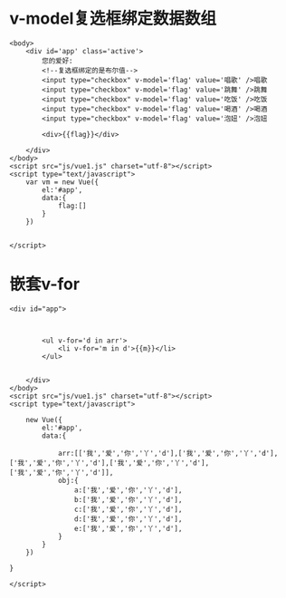 # v-model复选框绑定数据数组

    <body>
		<div id='app' class='active'>
			您的爱好:
			<!--复选框绑定的是布尔值-->
			<input type="checkbox" v-model='flag' value='唱歌' />唱歌
			<input type="checkbox" v-model='flag' value='跳舞' />跳舞
			<input type="checkbox" v-model='flag' value='吃饭' />吃饭
			<input type="checkbox" v-model='flag' value='喝酒' />喝酒
			<input type="checkbox" v-model='flag' value='泡妞' />泡妞
			
			<div>{{flag}}</div>
			
		</div>
	</body>
	<script src="js/vue1.js" charset="utf-8"></script>
	<script type="text/javascript">		
		var vm = new Vue({
			el:'#app',
			data:{
				flag:[]
			}
		})
		
		
	</script>

# 嵌套v-for
    <div id="app">
			
	
			
			<ul v-for='d in arr'>
				<li v-for='m in d'>{{m}}</li>
			</ul>
			

		</div>		
	</body>
	<script src="js/vue1.js" charset="utf-8"></script>
	<script type="text/javascript">
		
		new Vue({
			el:'#app',
			data:{
				
				arr:[['我','爱','你','丫','d'],['我','爱','你','丫','d'],['我','爱','你','丫','d'],['我','爱','你','丫','d'],['我','爱','你','丫','d']],
				obj:{
					a:['我','爱','你','丫','d'],
					b:['我','爱','你','丫','d'],
					c:['我','爱','你','丫','d'],
					d:['我','爱','你','丫','d'],
					e:['我','爱','你','丫','d'],
				}
			}
		})
		
	}
		
	</script>